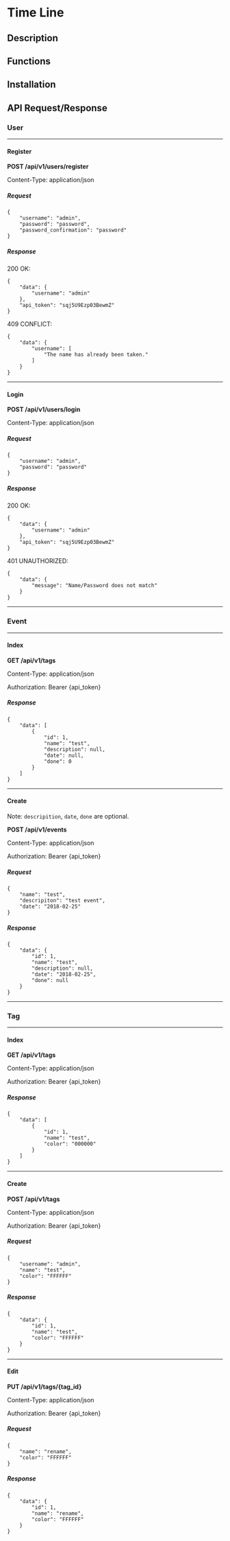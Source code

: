 # Time Line

## Description

## Functions

## Installation

## API Request/Response

### User

---

#### Register

**POST /api/v1/users/register**

Content-Type: application/json

##### Request

```
{
	"username": "admin",
	"password": "password",
	"password_confirmation": "password"
}
```

##### Response

200 OK:

```
{
    "data": {
        "username": "admin"
    },
    "api_token": "sqj5U9Ezp03BewmZ"
}
```

409 CONFLICT:

```
{
    "data": {
        "username": [
            "The name has already been taken."
        ]
    }
}
```

---

#### Login

**POST /api/v1/users/login**

Content-Type: application/json

##### Request

```
{
	"username": "admin",
	"password": "password"
}
```

##### Response

200 OK:

```
{
    "data": {
        "username": "admin"
    },
    "api_token": "sqj5U9Ezp03BewmZ"
}
```

401 UNAUTHORIZED:

```
{
    "data": {
        "message": "Name/Password does not match"
    }
}
```

---


### Event

---

#### Index

**GET /api/v1/tags**

Content-Type: application/json

Authorization: Bearer {api_token}

##### Response

```
{
    "data": [
        {
            "id": 1,
            "name": "test",
            "description": null,
            "date": null,
            "done": 0
        }
    ]
}
```

---

#### Create

Note: `descripition`, `date`, `done` are optional.

**POST /api/v1/events**

Content-Type: application/json

Authorization: Bearer {api_token}

##### Request

```
{
	"name": "test",
	"descripiton": "test event",
	"date": "2018-02-25"
}
```

##### Response

```
{
    "data": {
        "id": 1,
        "name": "test",
        "description": null,
        "date": "2018-02-25",
        "done": null
    }
}
```

---



### Tag

---

#### Index

**GET /api/v1/tags**

Content-Type: application/json

Authorization: Bearer {api_token}

##### Response

```
{
    "data": [
        {
            "id": 1,
            "name": "test",
            "color": "000000"
        }
    ]
}
```

---

#### Create

**POST /api/v1/tags**

Content-Type: application/json

Authorization: Bearer {api_token}

##### Request

```
{
	"username": "admin",
	"name": "test",
	"color": "FFFFFF"
}
```

##### Response

```
{
    "data": {
        "id": 1,
        "name": "test",
        "color": "FFFFFF"
    }
}
```

---

#### Edit

**PUT /api/v1/tags/{tag_id}**

Content-Type: application/json

Authorization: Bearer {api_token}

##### Request

```
{
	"name": "rename",
	"color": "FFFFFF"
}
```

##### Response

```
{
    "data": {
        "id": 1,
        "name": "rename",
        "color": "FFFFFF"
    }
}
```

